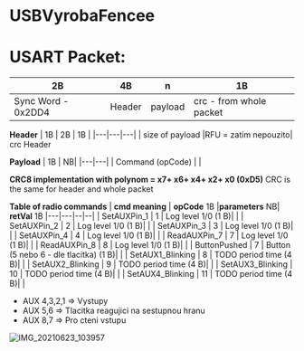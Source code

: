# USBVyrobaFencee

# USART Packet:

| 2B  |  4B  |  n |  1B |
|---|---|---|---|
| Sync Word  - 0x2DD4  |Header|  payload |  crc - from whole packet |

**Header**
| 1B  |  2B | 1B  | 
|---|---|---|
| size of payload  |RFU = zatim nepouzito| crc Header  

**Payload**
| 1B    | NB|
|---|---|
| Command (opCode) | |   


**CRC8 implementation with polynom = x7+ x6+ x4+ x2+ x0 (0xD5)**
CRC is the same for header and whole packet

**Table of radio commands**
| **cmd meaning**  | **opCode** 1B  |**parameters** NB|  **retVal** 1B
|---|---|--|--|
| SetAUXPin_1  | 1  |  Log level 1/0 (1 B)| |
| SetAUXPin_2  | 2  |  Log level 1/0 (1 B)| |
| SetAUXPin_3  | 3  |  Log level 1/0 (1 B)| |
| SetAUXPin_4  | 4  |  Log level 1/0 (1 B)| |
| ReadAUXPin_7  | 7  |  Log level 1/0 (1 B)| |
| ReadAUXPin_8  | 8  |  Log level 1/0 (1 B)| |
| ButtonPushed  | 7  |  Button (5 nebo 6 - dle tlacitka) (1 B)| |
| SetAUX1_Blinking  | 8  |  TODO period time (4 B)| |
| SetAUX2_Blinking  | 9  |  TODO period time (4 B)| |
| SetAUX3_Blinking  | 10  |  TODO period time (4 B)| |
| SetAUX4_Blinking  | 11  |  TODO period time (4 B)| |


- AUX 4,3,2,1 => Vystupy
- AUX 5,6 => Tlacitka reagujici na sestupnou hranu
- AUX 8,7 => Pro cteni vstupu

![IMG_20210623_103957](https://user-images.githubusercontent.com/13749560/123067524-5aedd280-d411-11eb-891e-3f4466e4b76a.jpg)
